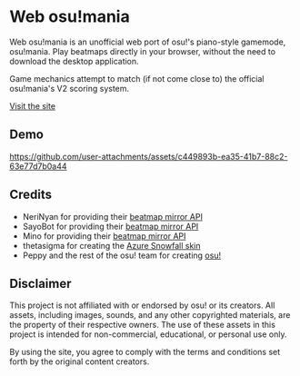 # Web osu!mania
Web osu!mania is an unofficial web port of osu!'s piano-style gamemode, osu!mania. Play beatmaps directly in your browser, without the need to download the desktop application.

Game mechanics attempt to match (if not come close to) the official osu!mania's V2 scoring system.

[Visit the site](https://web-osu-mania.vercel.app/)

## Demo

https://github.com/user-attachments/assets/c449893b-ea35-41b7-88c2-63e77d7b0a44

## Credits

- NeriNyan for providing their [beatmap mirror API](https://nerinyan.stoplight.io/docs/nerinyan-api)
- SayoBot for providing their [beatmap mirror API](https://osu.sayobot.cn/home)
- Mino for providing their [beatmap mirror API](https://dev.catboy.best/docs)
- thetasigma for creating the [Azure Snowfall skin](https://osu.ppy.sh/community/forums/topics/1498492?n=1)
- Peppy and the rest of the osu! team for creating [osu!](https://osu.ppy.sh/)

## Disclaimer

This project is not affiliated with or endorsed by osu! or its creators. All assets, including images, sounds, and any other copyrighted materials, are the property of their respective owners. The use of these assets in this project is intended for non-commercial, educational, or personal use only.

By using the site, you agree to comply with the terms and conditions set forth by the original content creators.
